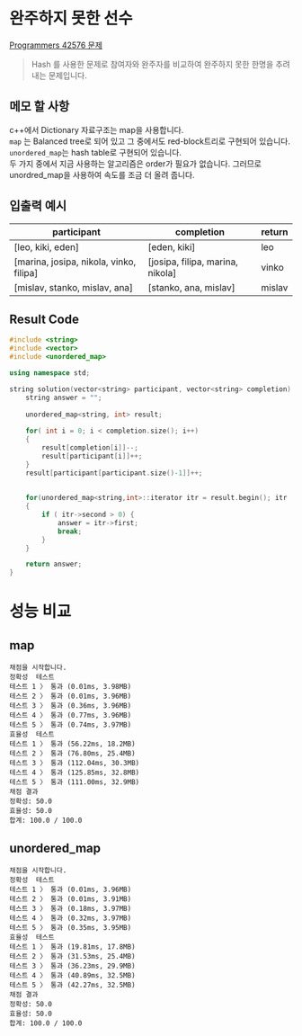 # 완주하지 못한 선수
[Programmers 42576 문제](https://programmers.co.kr/learn/courses/30/lessons/42576#)  

> Hash 를 사용한 문제로 참여자와 완주자를 비교하여 완주하지 못한 한명을 추려내는 문제입니다.

## 메모 할 사항
c++에서 Dictionary 자료구조는 map을 사용합니다.  
```map``` 는 Balanced tree로 되어 있고 그 중에서도 red-block트리로 구현되어 있습니다.  
```unordered_map```는 hash table로 구현되어 있습니다.  
두 가지 중에서 지금 사용하는 알고리즘은 order가 필요가 없습니다. 그러므로 unordred_map을 사용하여 속도를 조금 더 올려 줍니다.

## 입출력 예시
participant | completion | return
---|---|---
[leo, kiki, eden] | [eden, kiki] | leo
[marina, josipa, nikola, vinko, filipa] | [josipa, filipa, marina, nikola] | vinko
[mislav, stanko, mislav, ana] | [stanko, ana, mislav] | mislav


## Result Code

```cpp
#include <string>
#include <vector>
#include <unordered_map>

using namespace std;

string solution(vector<string> participant, vector<string> completion) {
    string answer = "";
    
    unordered_map<string, int> result;
    
    for( int i = 0; i < completion.size(); i++)
    {
        result[completion[i]]--;
        result[participant[i]]++;
    }
    result[participant[participant.size()-1]]++;
    
    
    for(unordered_map<string,int>::iterator itr = result.begin(); itr != result.end(); itr++)
    {
        if ( itr->second > 0) {
            answer = itr->first;
            break;
        }
    }

    return answer;
}
```

# 성능 비교
## map
```
채점을 시작합니다.
정확성  테스트
테스트 1 〉	통과 (0.01ms, 3.98MB)
테스트 2 〉	통과 (0.01ms, 3.96MB)
테스트 3 〉	통과 (0.36ms, 3.96MB)
테스트 4 〉	통과 (0.77ms, 3.96MB)
테스트 5 〉	통과 (0.74ms, 3.97MB)
효율성  테스트
테스트 1 〉	통과 (56.22ms, 18.2MB)
테스트 2 〉	통과 (76.80ms, 25.4MB)
테스트 3 〉	통과 (112.04ms, 30.3MB)
테스트 4 〉	통과 (125.85ms, 32.8MB)
테스트 5 〉	통과 (111.00ms, 32.9MB)
채점 결과
정확성: 50.0
효율성: 50.0
합계: 100.0 / 100.0
```

## unordered_map
```
채점을 시작합니다.
정확성  테스트
테스트 1 〉	통과 (0.01ms, 3.96MB)
테스트 2 〉	통과 (0.01ms, 3.91MB)
테스트 3 〉	통과 (0.18ms, 3.97MB)
테스트 4 〉	통과 (0.32ms, 3.97MB)
테스트 5 〉	통과 (0.35ms, 3.95MB)
효율성  테스트
테스트 1 〉	통과 (19.81ms, 17.8MB)
테스트 2 〉	통과 (31.53ms, 25.4MB)
테스트 3 〉	통과 (36.23ms, 29.9MB)
테스트 4 〉	통과 (40.89ms, 32.5MB)
테스트 5 〉	통과 (42.27ms, 32.5MB)
채점 결과
정확성: 50.0
효율성: 50.0
합계: 100.0 / 100.0
```